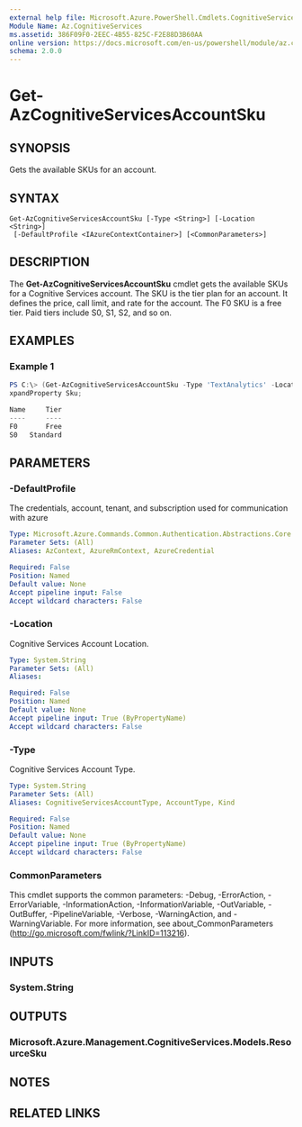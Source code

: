 ```yaml
---
external help file: Microsoft.Azure.PowerShell.Cmdlets.CognitiveServices.dll-Help.xml
Module Name: Az.CognitiveServices
ms.assetid: 386F09F0-2EEC-4B55-825C-F2E88D3B60AA
online version: https://docs.microsoft.com/en-us/powershell/module/az.cognitiveservices/get-azcognitiveservicesaccountsku
schema: 2.0.0
---
```


# Get-AzCognitiveServicesAccountSku

## SYNOPSIS
Gets the available SKUs for an account.

## SYNTAX

```
Get-AzCognitiveServicesAccountSku [-Type <String>] [-Location <String>]
 [-DefaultProfile <IAzureContextContainer>] [<CommonParameters>]
```

## DESCRIPTION
The **Get-AzCognitiveServicesAccountSku** cmdlet gets the available SKUs for a Cognitive Services account.
The SKU is the tier plan for an account.
It defines the price, call limit, and rate for the account.
The F0 SKU is a free tier.
Paid tiers include S0, S1, S2, and so on.

## EXAMPLES

### Example 1
```powershell
PS C:\> (Get-AzCognitiveServicesAccountSku -Type 'TextAnalytics' -Location "westus").Value | Select-Object -E
xpandProperty Sku;

Name     Tier
----     ----
F0       Free
S0   Standard
```

## PARAMETERS

### -DefaultProfile
The credentials, account, tenant, and subscription used for communication with azure

```yaml
Type: Microsoft.Azure.Commands.Common.Authentication.Abstractions.Core.IAzureContextContainer
Parameter Sets: (All)
Aliases: AzContext, AzureRmContext, AzureCredential

Required: False
Position: Named
Default value: None
Accept pipeline input: False
Accept wildcard characters: False
```

### -Location
Cognitive Services Account Location.

```yaml
Type: System.String
Parameter Sets: (All)
Aliases:

Required: False
Position: Named
Default value: None
Accept pipeline input: True (ByPropertyName)
Accept wildcard characters: False
```

### -Type
Cognitive Services Account Type.

```yaml
Type: System.String
Parameter Sets: (All)
Aliases: CognitiveServicesAccountType, AccountType, Kind

Required: False
Position: Named
Default value: None
Accept pipeline input: True (ByPropertyName)
Accept wildcard characters: False
```

### CommonParameters
This cmdlet supports the common parameters: -Debug, -ErrorAction, -ErrorVariable, -InformationAction, -InformationVariable, -OutVariable, -OutBuffer, -PipelineVariable, -Verbose, -WarningAction, and -WarningVariable. For more information, see about_CommonParameters (http://go.microsoft.com/fwlink/?LinkID=113216).

## INPUTS

### System.String

## OUTPUTS

### Microsoft.Azure.Management.CognitiveServices.Models.ResourceSku

## NOTES

## RELATED LINKS
